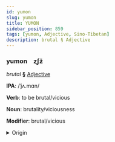 ```yaml
---
id: yumon
slug: yumon
title: YUMON
sidebar_position: 859
tags: [yumon, Adjective, Sino-Tibetan]
description: brutal § Adjective
---
```


### yumon&emsp;<span kind="abugida">ɀʃƶ̃</span>

*brutal* **§** [Adjective](../../tags/Adjective)

**IPA**: /ˈjʌ.mɑn/

**Verb**: to be brutal/vicious

**Noun**: brutality/viciousness

**Modifier**: brutal/vicious

<details>
    <summary>Origin</summary>
    Mandarin 野蠻 yěmán [jɤ˨˩˦.man˧˥]<br/>
    <em>Sino-Tibetan Language Family</em>
</details>